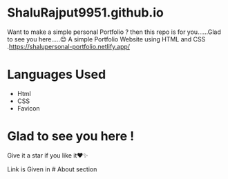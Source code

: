 # ShaluRajput9951.github.io
 Want to make a simple personal Portfolio ?  then this repo is for you......Glad to see you here.....😊 A simple Portfolio Website using HTML and CSS .https://shalupersonal-portfolio.netlify.app/

# Languages Used
* Html
* CSS
* Favicon

# Glad to see you here !
Give it a star if you like it❤✨

Link is Given in # About section
